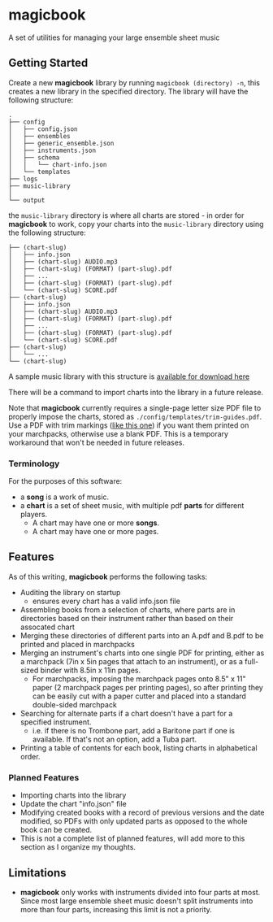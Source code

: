 # magicbook

A set of utilities for managing your large ensemble sheet music

## Getting Started

Create a new **magicbook** library by running `magicbook (directory) -n`, this
creates a new library in the specified directory. The library will have the
following structure:

```
.
├── config
│   ├── config.json
│   ├── ensembles
│   ├── generic_ensemble.json
│   ├── instruments.json
│   ├── schema
│   │   └── chart-info.json
│   └── templates
├── logs
├── music-library
│  
└── output
```

the `music-library` directory is where all charts are stored - in order for
**magicbook** to work, copy your charts into the `music-library` directory using
the following structure:

```
├── (chart-slug)
│   ├── info.json
│   ├── (chart-slug) AUDIO.mp3
│   ├── (chart-slug) (FORMAT) (part-slug).pdf
│   ├── ...
│   ├── (chart-slug) (FORMAT) (part-slug).pdf
│   └── (chart-slug) SCORE.pdf
├── (chart-slug)
│   ├── info.json
│   ├── (chart-slug) AUDIO.mp3
│   ├── (chart-slug) (FORMAT) (part-slug).pdf
│   ├── ...
│   ├── (chart-slug) (FORMAT) (part-slug).pdf
│   └── (chart-slug) SCORE.pdf
├── (chart-slug)
│   └── ...
└── (chart-slug)
```

A sample music library with this structure is
[available for download here](https://1drv.ms/f/s!AlNWUe2YKW0ehYUQOrpQwFzMWRFiQQ)

There will be a command to import charts into the library in a future release.

Note that **magicbook** currently requires a single-page letter size PDF file to
properly impose the charts, stored as `./config/templates/trim-guides.pdf`. Use
a PDF with trim markings
([like this one](https://1drv.ms/b/s!AlNWUe2YKW0ehYlRwEEp_Zb6asruSA?e=1gVmbA))
if you want them printed on your marchpacks, otherwise use a blank PDF. This is
a temporary workaround that won't be needed in future releases.

### Terminology

For the purposes of this software:

- a **song** is a work of music.
- a **chart** is a set of sheet music, with multiple pdf **parts** for different
  players.
  - A chart may have one or more **songs**.
  - A chart may have one or more pages.

## Features

As of this writing, **magicbook** performs the following tasks:

- Auditing the library on startup
  - ensures every chart has a valid info.json file
- Assembling books from a selection of charts, where parts are in directories
  based on their instrument rather than based on their assocated chart
- Merging these directories of different parts into an A.pdf and B.pdf to be
  printed and placed in marchpacks
- Merging an instrument's charts into one single PDF for printing, either as a
  marchpack (7in x 5in pages that attach to an instrument), or as a full-sized
  binder with 8.5in x 11in pages.
  - For marchpacks, imposing the marchpack pages onto 8.5" x 11" paper (2
    marchpack pages per printing pages), so after printing they can be easily
    cut with a paper cutter and placed into a standard double-sided marchpack
- Searching for alternate parts if a chart doesn't have a part for a specified
  instrument.
  - i.e. if there is no Trombone part, add a Baritone part if one is available.
    If that's not an option, add a Tuba part.
- Printing a table of contents for each book, listing charts in alphabetical
  order.

### Planned Features

- Importing charts into the library
- Update the chart "info.json" file
- Modifying created books with a record of previous versions and the date
  modified, so PDFs with only updated parts as opposed to the whole book can be
  created.
- This is not a complete list of planned features, will add more to this section
  as I organize my thoughts.

## Limitations

- **magicbook** only works with instruments divided into four parts at most.
  Since most large ensemble sheet music doesn't split instruments into more than
  four parts, increasing this limit is not a priority.

